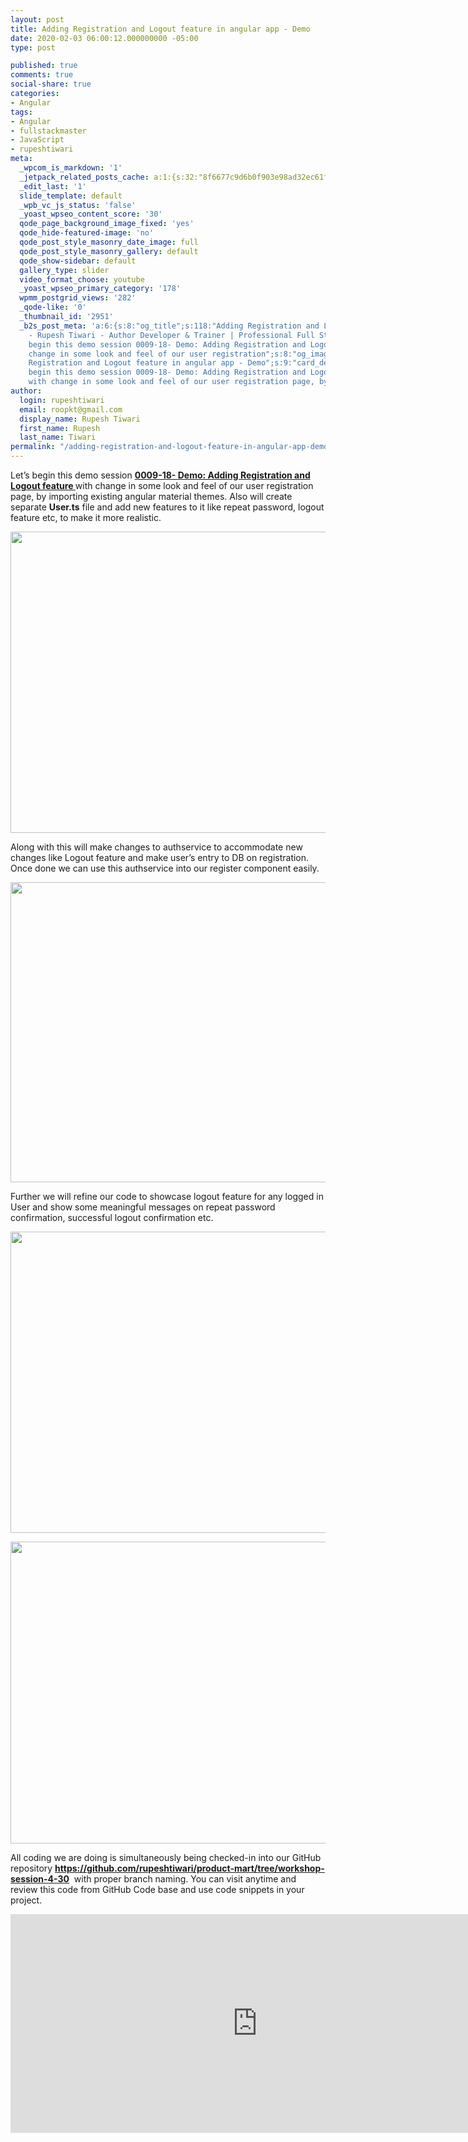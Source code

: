 ```yaml
---
layout: post
title: Adding Registration and Logout feature in angular app - Demo
date: 2020-02-03 06:00:12.000000000 -05:00
type: post

published: true
comments: true
social-share: true
categories:
- Angular
tags:
- Angular
- fullstackmaster
- JavaScript
- rupeshtiwari
meta:
  _wpcom_is_markdown: '1'
  _jetpack_related_posts_cache: a:1:{s:32:"8f6677c9d6b0f903e98ad32ec61f8deb";a:2:{s:7:"expires";i:1601828680;s:7:"payload";a:3:{i:0;a:1:{s:2:"id";i:2895;}i:1;a:1:{s:2:"id";i:2937;}i:2;a:1:{s:2:"id";i:2770;}}}}
  _edit_last: '1'
  slide_template: default
  _wpb_vc_js_status: 'false'
  _yoast_wpseo_content_score: '30'
  qode_page_background_image_fixed: 'yes'
  qode_hide-featured-image: 'no'
  qode_post_style_masonry_date_image: full
  qode_post_style_masonry_gallery: default
  qode_show-sidebar: default
  gallery_type: slider
  video_format_choose: youtube
  _yoast_wpseo_primary_category: '178'
  wpmm_postgrid_views: '282'
  _qode-like: '0'
  _thumbnail_id: '2951'
  _b2s_post_meta: 'a:6:{s:8:"og_title";s:118:"Adding Registration and Logout feature
    - Rupesh Tiwari - Author Developer & Trainer | Professional Full Stack Training";s:7:"og_desc";s:143:"Let’s
    begin this demo session 0009-18- Demo: Adding Registration and Logoutfeature with
    change in some look and feel of our user registration";s:8:"og_image";s:71:"https://blog.rupeshtiwari.com/wp-content/uploads/2020/01/RUPESH-109.png";s:10:"card_title";s:60:"Adding
    Registration and Logout feature in angular app - Demo";s:9:"card_desc";s:160:"Let’s
    begin this demo session 0009-18- Demo: Adding Registration and Logout feature
    with change in some look and feel of our user registration page, by import";s:10:"card_image";s:71:"https://blog.rupeshtiwari.com/wp-content/uploads/2020/01/RUPESH-109.png";}'
author:
  login: rupeshtiwari
  email: roopkt@gmail.com
  display_name: Rupesh Tiwari
  first_name: Rupesh
  last_name: Tiwari
permalink: "/adding-registration-and-logout-feature-in-angular-app-demo/"
---
```

<p>Let’s begin this demo session <a href="https://www.youtube.com/watch?v=NKgXcBPFRxY&amp;list=PLZed_adPqIJrl9pwlERGhU-RCNOtKqvyD&amp;index=18" target="_blank" rel="noopener noreferrer"><strong>0009-18- Demo: Adding Registration and Logout feature </strong></a>with change in some look and feel of our user registration page, by importing existing angular material themes. Also will create separate <strong>User.ts</strong> file and add new features to it like repeat password, logout feature etc, to make it more realistic.</p>
<p><img class="alignnone size-full wp-image-2950" src="{{ site.baseurl }}/assets/2020/02/AR1.png" alt="" width="856" height="482" /></p>
<p>Along with this will make changes to authservice to accommodate new changes like Logout feature and make user’s entry to DB on registration. Once done we can use this authservice into our register component easily.</p>
<p><img class="alignnone size-full wp-image-2949" src="{{ site.baseurl }}/assets/2020/02/AR2.png" alt="" width="852" height="480" /></p>
<p>Further we will refine our code to showcase logout feature for any logged in User and show some meaningful messages on repeat password confirmation, successful logout confirmation etc.</p>
<p><img class="alignnone size-full wp-image-2948" src="{{ site.baseurl }}/assets/2020/02/AR3.png" alt="" width="851" height="482" /></p>
<p><img class="alignnone size-full wp-image-2947" src="{{ site.baseurl }}/assets/2020/02/AR4.png" alt="" width="854" height="483" /></p>
<p>All coding we are doing is simultaneously being checked-in into our GitHub repository <strong><a href="https://github.com/rupeshtiwari/product-mart/tree/workshop-session-4-30" target="_blank" rel="noopener noreferrer">https://github.com/rupeshtiwari/product-mart/tree/workshop-session-4-30</a></strong>  with proper branch naming. You can visit anytime and review this code from GitHub Code base and use code snippets in your project.</p>
<p><iframe src="https://www.youtube.com/embed/NKgXcBPFRxY" width="790" height="350" frameborder="0" allowfullscreen="allowfullscreen"><span data-mce-type="bookmark" style="display: inline-block; width: 0px; overflow: hidden; line-height: 0;" class="mce_SELRES_start">﻿</span></iframe></p>

